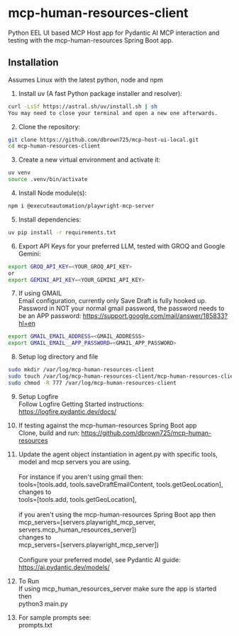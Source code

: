 # mcp-human-resources-client
Python EEL UI based MCP Host app for Pydantic AI MCP interaction and testing with the mcp-human-resources Spring Boot app.

## Installation
Assumes Linux with the latest python, node and npm

1. Install uv (A fast Python package installer and resolver):

```bash
curl -LsSf https://astral.sh/uv/install.sh | sh
You may need to close your terminal and open a new one afterwards.
```

2. Clone the repository:

```bash
git clone https://github.com/dbrown725/mcp-host-ui-local.git
cd mcp-human-resources-client
```

3. Create a new virtual environment and activate it:

```bash
uv venv
source .venv/bin/activate

```
4. Install Node module(s):
```bash
npm i @executeautomation/playwright-mcp-server
```

5. Install dependencies:

```bash
uv pip install -r requirements.txt
```

6. Export API Keys for your preferred LLM, tested with GROQ and Google Gemini:

```bash
export GROQ_API_KEY=<YOUR_GROQ_API_KEY>
or
export GEMINI_API_KEY=<YOUR_GEMINI_API_KEY>
```

7. If using GMAIL<br>
Email configuration, currently only Save Draft is fully hooked up.<br>
Password in NOT your normal gmail password, the password needs to be an APP password: https://support.google.com/mail/answer/185833?hl=en
```bash
export GMAIL_EMAIL_ADDRESS=<GMAIL_ADDRESSS>
export GMAIL_EMAIL__APP_PASSWORD=<GMAIL_APP_PASSWORD>
```

8. Setup log directory and file
```bash
sudo mkdir /var/log/mcp-human-resources-client
sudo touch /var/log/mcp-human-resources-client/mcp-human-resources-client.log
sudo chmod -R 777 /var/log/mcp-human-resources-client
```

9. Setup Logfire<br>
    Follow Logfire Getting Started instructions: https://logfire.pydantic.dev/docs/

10. If testing against the mcp-human-resources Spring Boot app<br>
    Clone, build and run: https://github.com/dbrown725/mcp-human-resources

11. Update the agent object instantiation in agent.py with specific tools, model and mcp servers you are using.<br><br>
    For instance if you aren't using gmail then:<br>
        tools=[tools.add, tools.saveDraftEmailContent, tools.getGeoLocation],<br>
    changes to<br>
        tools=[tools.add, tools.getGeoLocation], <br><br>
    if you aren't using the mcp-human-resources Spring Boot app then<br>
    mcp_servers=[servers.playwright_mcp_server, servers.mcp_human_resources_server])<br>
    changes to<br>
    mcp_servers=[servers.playwright_mcp_server])<br><br>
    Configure your preferred model, see Pydantic AI guide:<br>
    https://ai.pydantic.dev/models/

12. To Run<br>
        If using mcp_human_resources_server make sure the app is started<br>
        then<br>
        python3 main.py

13. For sample prompts see:<br>
        prompts.txt        